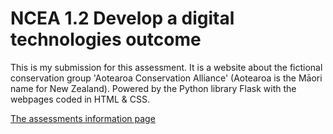 # NCEA 1.2 Develop a digital technologies outcome

This is my submission for this assessment. It is a website about the fictional conservation group 'Aotearoa Conservation Alliance' (Aotearoa is the Māori name for New Zealand). Powered by the Python library Flask with the webpages coded in HTML & CSS.

[The assessments information page](https://ncea.education.govt.nz/technology/digital-technologies/1/2?view=standard)
